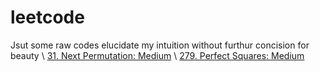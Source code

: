 # leetcode
Jsut some raw codes elucidate my intuition without furthur concision for beauty \\
[31. Next Permutation: Medium](https://github.com/ArthurOuyang/leetcode/blob/main/0-100/31.%20Next%20Permutation.cpp) \\
[279. Perfect Squares: Medium](https://github.com/ArthurOuyang/leetcode/blob/main/201-300/279.%20Perfect%20Squares.cpp)
